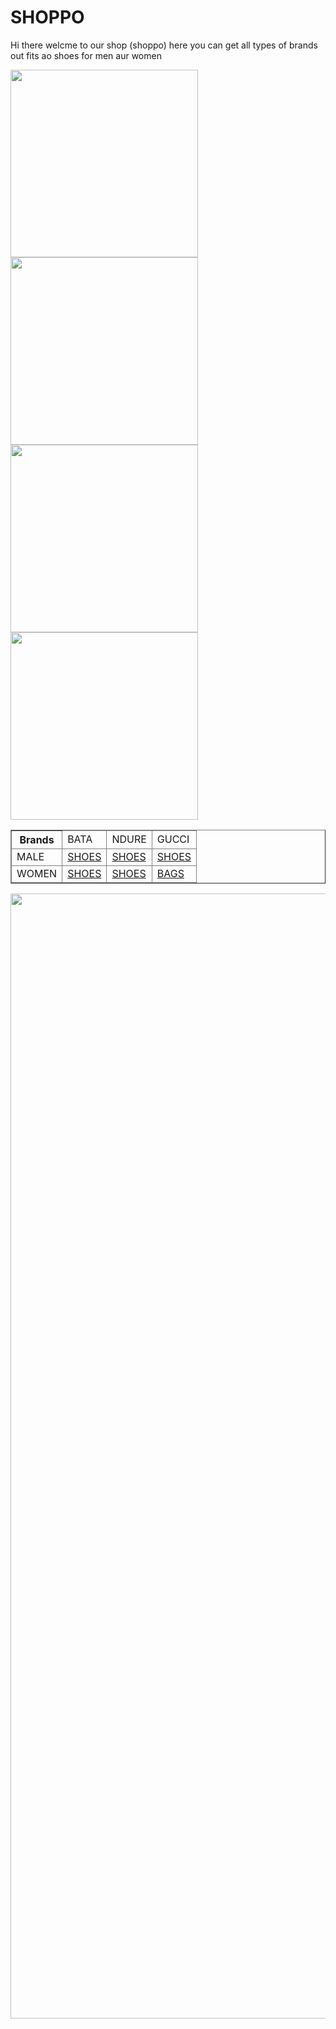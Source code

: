 <!DOCTYPE html>
<html lang="en">
<head>
    <meta charset="UTF-8">
    <meta name="viewport" content="width=device-width, initial-scale=1.0">
    <title>SHOPPO</title>
</head>
<body>
<h1>SHOPPO</h1> 
<p>Hi there welcme to our shop (shoppo) here you can get all types of brands out fits ao shoes for men aur women</p>
<P><img src="https://trendsquare.pk/wp-content/uploads/2025/05/2-1.webp" alt="" srcset="" width="300PX" height="300PX"><img src="https://static.nike.com/a/images/t_PDP_1280_v1/f_auto,q_auto:eco/99486859-0ff3-46b4-949b-2d16af2ad421/custom-nike-dunk-high-by-you-shoes.png" alt="" width="300px" height="300px"><img src="https://eu.louisvuitton.com/images/is/image/lv/1/PP_VP_L/louis-vuitton-lv-trainer-sneaker--BTU00HPE02_PM2_Front%20view.png?wid=4096&hei=4096" alt="" width="300px" height="300px"> <img src="https://killercrepcustomz.co.uk/wp-content/uploads/2021/03/lavendar-af1-v2-600x600.jpg.webp" alt="" width="300px" height="300px"> </P>
<table border="1px">
    <thead>
     <tr><th>Brands</th><td>BATA</td><td>NDURE</td><td>GUCCI</td></tr>
     <tr><td>MALE</td><td><a href="https://www.bata.com.pk/collections/men-collection">SHOES</a></td><td><a href="https://www.ndure.com/collections/men-sneakers-sports-shoes">SHOES</a></td><td><a href="https://www.gucci.com/us/en/ca/men/shoes-for-men-c-men-shoes">SHOES</a></td></tr>
     <tr><td>WOMEN</td><td><a href="https://www.bata.com.pk/collections/women-collection">SHOES</a></td><td><a href="https://www.ndure.com/collections/women-sandals-all-products">SHOES</a></td><td><a href="https://www.gucci.com/us/en/ca/women/handbags-c-women-handbags">BAGS</a></td></tr></thead>
</table>    
<img src="https://my-test-11.slatic.net/p/38972f49ce3e4e7ee336f54ab01eb544.jpg_800x800q100.jpg" alt="" srcset="" width="1800" >
</body>
</html>
